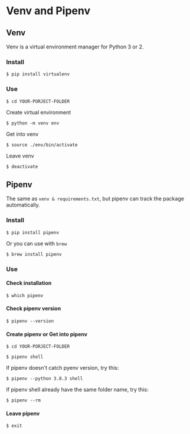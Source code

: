 # Venv and Pipenv
## Venv
Venv is a virtual environment manager for Python 3 or 2.
### Install
```shell
$ pip install virtualenv
```
### Use
```shell
$ cd YOUR-PORJECT-FOLDER
```
Create virtual environment
```shell
$ python -m venv env
```
Get into venv
```shell
$ source ./env/bin/activate
```
Leave venv
```shell
$ deactivate
```

## Pipenv
The same as `venv & requirements.txt`, but pipenv can track the package automatically.
### Install
```shell
$ pip install pipenv
```
Or you can use with `brew`
```shell
$ brew install pipenv
```

### Use
#### Check installation
```shell
$ which pipenv
```
#### Check pipenv version
```shell
$ pipenv --version
```
#### Create pipenv or Get into pipenv
```shell
$ cd YOUR-PORJECT-FOLDER
```
```shell
$ pipenv shell
```
If pipenv doesn't catch pyenv version, try this:
```shell
$ pipenv --python 3.8.3 shell
```
If pipenv shell already have the same folder name, try this:
```shell
$ pipenv --rm
```
#### Leave pipenv
```shell
$ exit
```
